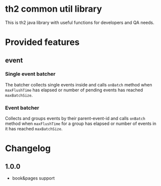 # th2 common util library

This is th2 java library with useful functions for developers and QA needs.

# Provided features

## event

### Single event batcher

The batcher collects single events inside and calls `onBatch` method when `maxFlushTime` has elapsed or number of pending events has reached `maxBatchSize`.

### Event batcher

Collects and groups events by their parent-event-id and calls `onBatch` method when `maxFlushTime` for a group has elapsed or number of events in it has reached `maxBatchSize`.

# Changelog

## 1.0.0
* book&pages support